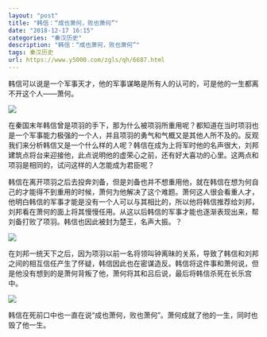 ```yaml
---
layout: "post"
title: "韩信：“成也萧何，败也萧何”"
date: "2018-12-17 16:15"
categories: "秦汉历史"
description: "韩信：“成也萧何，败也萧何”"
tags: 秦汉历史
url: https://www.y5000.com/zgls/qh/6687.html
---
```






韩信可以说是一个军事天才，他的军事谋略是所有人的认可的，可是他的一生都离不开这个人——萧何。

![](https://img.y5000.com/uploads/allimg/161207/111J16415-0.jpg)

在秦国末年韩信曾是项羽的手下，那为什么被项羽所重用呢？都知道在当时项羽也是一个军事能力极强的一个人，并且项羽的勇气和气概又是其他人所不及的。反观我们来分析韩信又是一个什么样的人呢？韩信在成为上将军时他的名声很大，刘邦建筑点将台来迎接他，此点说明他的虚荣心之前，还有好大喜功的心里。这两点和项羽是相同的，试问这样的人怎能成为君臣呢？

韩信在离开项羽之后去投奔刘备，但是刘备也并不想重用他，就在韩信在想为何自己的才能得不到重用的时候，萧何为他解决了这个难题。萧何这人很会看重人才，他明白韩信的军事才能是没有一个人可以与其相比的，所以他将韩信推荐给刘邦，刘邦看在萧何的面上将其慢慢任用。从这以后韩信的军事才能也逐渐表现出来，帮刘备打败了项羽。韩信也因此被封为楚王，名声大振。？

![](https://img.y5000.com/uploads/allimg/161207/111J11457-1.jpg)

在刘邦一统天下之后，因为项羽以前一名将领叫钟离昧的关系，导致了韩信和刘邦之间的相互信任产生了怀疑，韩信因此也在密谋造反。韩信将这件事和萧何说，但是他没有想到的是萧何背叛了他，萧何将其和吕后说，最后将韩信杀死在长乐宫中。

![](https://img.y5000.com/uploads/allimg/161207/111J16427-2.jpg)

韩信在死前口中也一直在说“成也萧何，败也萧何”。萧何成就了他的一生，同时也毁了他一生。

